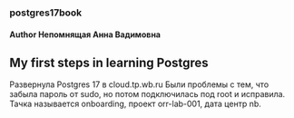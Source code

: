 ### postgres17book
#### Author Непомнящая Анна Вадимовна
## My first steps in learning Postgres
Развернула Postgres 17 в cloud.tp.wb.ru
Были проблемы с тем, что забыла пароль от sudo, но потом подключилась под root и исправила.
Тачка называется onboarding, проект orr-lab-001, дата центр nb.
